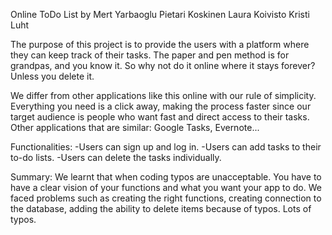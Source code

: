 Online ToDo List
by
Mert Yarbaoglu
Pietari Koskinen
Laura Koivisto
Kristi Luht

The purpose of this project is to provide the users with a platform where they can keep track of their tasks. The paper and pen method is for grandpas, and you know it.
So why not do it online where it stays forever? Unless you delete it.

We differ from other applications like this online with our rule of simplicity. Everything you need is a click away, making the process faster since our target
audience is people who want fast and direct access to their tasks. Other applications that are similar: Google Tasks, Evernote...

Functionalities:
-Users can sign up and log in.
-Users can add tasks to their to-do lists.
-Users can delete the tasks individually.

Summary: We learnt that when coding typos are unacceptable. You have to have a clear vision of your functions and what you want your app to do.
We faced problems such as creating the right functions, creating connection to the database, adding the ability to delete items because of typos. Lots of typos.